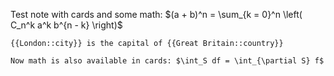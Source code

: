 Test note with cards and some math: $(a + b)^n = \sum_{k = 0}^n \left( C_n^k a^k b^{n - k} \right)$

```card
{{London::city}} is the capital of {{Great Britain::country}}
```

```card
Now math is also available in cards: $\int_S df = \int_{\partial S} f$
```
